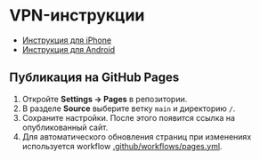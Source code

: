 # VPN-инструкции

- [Инструкция для iPhone](ios.md)
- [Инструкция для Android](android.md)


## Публикация на GitHub Pages

1. Откройте **Settings → Pages** в репозитории.
2. В разделе **Source** выберите ветку `main` и директорию `/`.
3. Сохраните настройки. После этого появится ссылка на опубликованный сайт.
4. Для автоматического обновления страниц при изменениях используется workflow [.github/workflows/pages.yml](.github/workflows/pages.yml).
